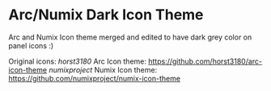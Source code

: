 # Arc/Numix Dark Icon Theme
Arc and Numix Icon theme merged and edited to have dark grey color on panel icons :) 

Original icons:
*horst3180* Arc Icon theme: <a href="https://github.com/horst3180/arc-icon-theme" target="blank">https://github.com/horst3180/arc-icon-theme</a>
*numixproject* Numix Icon theme: <a href="https://github.com/numixproject/numix-icon-theme" target="blank">https://github.com/numixproject/numix-icon-theme</a>



